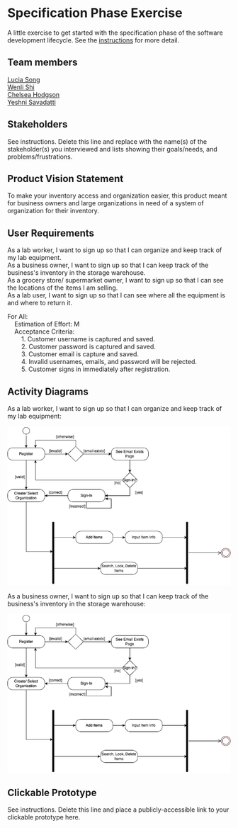 # Specification Phase Exercise

A little exercise to get started with the specification phase of the software development lifecycle. See the [instructions](instructions.md) for more detail.

## Team members

[Lucia Song](https://github.com/lys7942) <br>
[Wenli Shi](https://github.com/WenliShi2332) <br>
[Chelsea Hodgson](https://github.com/Chelsea-Hodgson) <br>
[Yeshni Savadatti](https://github.com/yeshnii) <br>

## Stakeholders

See instructions. Delete this line and replace with the name(s) of the stakeholder(s) you interviewed and lists showing their goals/needs, and problems/frustrations.

## Product Vision Statement

To make your inventory access and organization easier, this product meant for business owners and large organizations in need of a system of organization for their inventory. 

## User Requirements

As a lab worker, I want to sign up so that I can organize and keep track of my lab equipment. <br>
As a business owner, I want to sign up so that I can keep track of the business's inventory in the storage warehouse. <br>
As a grocery store/ supermarket owner, I want to sign up so that I can see the locations of the items I am selling. <br>
As a lab user, I want to sign up so that I can see where all the equipment is and where to return it. <br>

For All: <br>
&nbsp;&nbsp;&nbsp;&nbsp;Estimation of Effort: M <br>
&nbsp;&nbsp;&nbsp;&nbsp;Acceptance Criteria: <br>
&nbsp;&nbsp;&nbsp;&nbsp;&nbsp;&nbsp;&nbsp;&nbsp;1. Customer username is captured and saved. <br>
&nbsp;&nbsp;&nbsp;&nbsp;&nbsp;&nbsp;&nbsp;&nbsp;2. Customer password is captured and saved. <br>
&nbsp;&nbsp;&nbsp;&nbsp;&nbsp;&nbsp;&nbsp;&nbsp;3. Customer email is capture and saved. <br>
&nbsp;&nbsp;&nbsp;&nbsp;&nbsp;&nbsp;&nbsp;&nbsp;4. Invalid usernames, emails, and password will be rejected. <br>
&nbsp;&nbsp;&nbsp;&nbsp;&nbsp;&nbsp;&nbsp;&nbsp;5. Customer signs in immediately after registration. <br>

## Activity Diagrams

As a lab worker, I want to sign up so that I can organize and keep track of my lab equipment:

![image](./pictures/UML.png)

As a business owner, I want to sign up so that I can keep track of the business's inventory in the storage warehouse:

![image](./pictures/UML.png)

## Clickable Prototype

See instructions. Delete this line and place a publicly-accessible link to your clickable prototype here.
